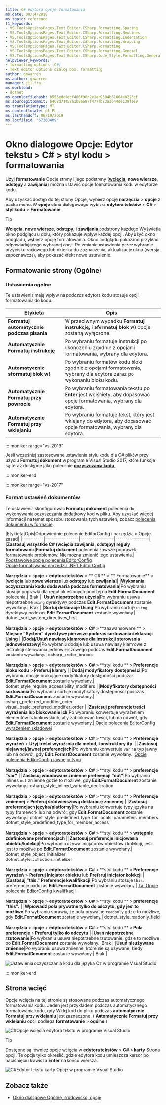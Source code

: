 ```yaml
---
title: C# edytora opcje formatowania
ms.date: 08/14/2018
ms.topic: reference
f1_keywords:
- VS.ToolsOptionsPages.Text_Editor.CSharp.Formatting.Spacing
- VS.ToolsOptionsPages.Text_Editor.CSharp.Formatting.NewLines
- VS.ToolsOptionsPages.Text_Editor.CSharp.Formatting.Indentation
- VS.ToolsOptionsPages.Text_Editor.CSharp.Formatting.Wrapping
- VS.ToolsOptionsPages.Text_Editor.CSharp.Formatting
- VS.ToolsOptionsPages.Text_Editor.CSharp.Formatting.General
- VS.ToolsOptionsPages.Text_Editor.CSharp.Code_Style.Formatting.General
helpviewer_keywords:
- formatting options [C#]
- Text editor Options dialog box, formatting
author: gewarren
ms.author: gewarren
manager: jillfra
ms.workload:
- dotnet
ms.openlocfilehash: b555ede6ecf406f98c2e1ae9384b61664e8226cf
ms.sourcegitcommit: b468d71052a1b8a697f477ab23a3644de139f1e9
ms.translationtype: MT
ms.contentlocale: pl-PL
ms.lasthandoff: 06/19/2019
ms.locfileid: "67260409"
---
```

# <a name="options-dialog-box-text-editor--c--code-style--formatting"></a>Okno dialogowe Opcje: Edytor tekstu \> C# \> styl kodu \> formatowania

Użyj **formatowanie** Opcje strony i jego podstrony ([**wcięcia**](#indentation-page), **nowe wiersze**, **odstępy** a **zawijania**) można ustawić opcje formatowania kodu w edytorze kodu.

Aby uzyskać dostęp do tej strony Opcje, wybierz opcję **narzędzia** > **opcje** z paska menu. W **opcje** okna dialogowego wybierz **edytora tekstów** > **C#** > **styl kodu**  >  **Formatowanie**.

> [!TIP]
> **Wcięcia**, **nowe wiersze**, **odstępy**, i **zawijania** podstrony każdego Wyświetla okno podglądu u dołu, który pokazuje wpływ każdej opcji. Aby użyć okno podglądu, wybierz opcję formatowania. Okno podglądu pokazano przykład odpowiadającego wybranej opcji. Po zmianie ustawienia przez wybranie przycisku radiowego lub okienka do zaznaczenia, aktualizacje okna (wersja zapoznawcza), aby pokazać efekt nowe ustawienie.

## <a name="formatting-general-page"></a>Formatowanie strony (Ogólne)

### <a name="general-settings"></a>Ustawienia ogólne

Te ustawienia mają wpływ na *podczas* edytora kodu stosuje opcji formatowania do kodu.

|Etykieta|Opis|
|-----------|-----------------|
|**Formatuj automatycznie podczas pisania**|W przeciwnym wypadku **Formatuj instrukcję;** i **sformatuj blok w}** opcje zostaną wyłączone.|
|**Automatycznie Formatuj instrukcję**|Po wybraniu formatuje instrukcji po ukończeniu zgodnie z opcjami formatowania, wybrany dla edytora.|
|**Automatycznie sformatuj blok w}**|Po wybraniu formatów kodu bloki zgodnie z opcjami formatowania, wybrany dla edytora zaraz po wykonaniu bloku kodu.|
|**Automatycznie Formatuj przy powrocie**|Po wybraniu formatowania tekstu po **Enter** jest wciśnięty, aby dopasować opcje formatowania, wybrany dla edytora.|
|**Automatycznie Formatuj przy wklejaniu**|Po wybraniu formatuje tekst, który jest wklejany do edytora, aby dopasować opcje formatowania, wybrany dla edytora.|

::: moniker range="vs-2019"

Jeśli wcześniej zastosowane ustawienia stylu kodu dla C# plików przy użyciu **Formatuj dokument** w programie Visual Studio 2017, które funkcje są teraz dostępne jako polecenie [ **oczyszczania kodu** ](../code-styles-and-code-cleanup.md#apply-code-styles).

::: moniker-end

::: moniker range="vs-2017"

### <a name="format-document-settings"></a>Format ustawień dokumentów

Te ustawienia skonfigurować **Formatuj dokument** polecenia do wykonywania oczyszczania dodatkowy kod w pliku. Aby uzyskać więcej informacji na temat sposobu stosowania tych ustawień, zobacz [polecenia dokumentu w formacie](../code-styles-and-code-cleanup.md#apply-code-styles).

|Etykieta|Opis|Odpowiednie polecenie EditorConfig i narzędzia > Opcje zasad|
|-----------|-----------------|-----------------|-----------------|
|**Zastosuj wszystkie C# (wcięcia zawijania, odstępy) reguły formatowania**|**Formatuj dokument** polecenia zawsze poprawek formatowania problemów. Nie można zmienić tego ustawienia.| [Podstawowe opcje polecenia EditorConfig](../../ide/create-portable-custom-editor-options.md)<br/>[Opcje formatowania narzędzia .NET EditorConfig](../../ide/editorconfig-formatting-conventions.md)<br/><br/>**Narzędzia** > **opcje** > **edytora tekstów**  >  ** C# **  >  ** Formatowanie** > [**wcięcia** lub **nowe wiersze** lub **odstępy** lub **zawijania**]|
|**Wykonania oczyszczania kodu dodawania podczas formatowania**|Po wybraniu stosuje poprawki dla reguł określonych poniżej na **Edit.FormatDocument** polecenia.| Brak |
|**Usuń niepotrzebne użycia**|Po wybraniu usuwa niepotrzebne `using` dyrektywy podczas **Edit.FormatDocument** zostanie wywołany.| Brak |
|**Sortuj deklaracje Using**|Po wybraniu sortuje `using` dyrektywy podczas **Edit.FormatDocument** zostanie wywołany.| dotnet_sort_system_directives_first<br/><br/>**Narzędzia** > **opcje** > **edytora tekstów** > **C#** > **zaawansowane **  >  **Miejsce "System" dyrektywy pierwsze podczas sortowania deklaracji Using** |
|**Dodaj/Usuń nawiasy klamrowe dla instrukcji sterowania jednowierszowy**|Po wybraniu dodaje lub usuwa nawiasy klamrowe z instrukcji sterowania jednowierszowego podczas **Edit.FormatDocument** zostanie wywołany.| csharp_prefer_braces<br/><br/>**Narzędzia** > **opcje** > **edytora tekstów** > **C#** > **styl kodu **  >  **Preferencje bloku kodu** > **Preferuj klamry** |
|**Dodaj modyfikatory dostępności**|Po wybraniu dodaje brakujące modyfikatory dostępności podczas **Edit.FormatDocument** zostanie wywołany.| dotnet_style_require_accessibility_modifiers |
|**Modyfikatory dostępności sortowania**|Po wybraniu sortuje modyfikatory dostępności podczas **Edit.FormatDocument** zostanie wywołany.| csharp_preferred_modifier_order<br/>visual_basic_preferred_modifier_order |
|**Zastosuj preferencje treści wyrażenia lub blokowanie ich**|Po wybraniu konwertuje wyrażeniem elementów członkowskich, aby zablokować treści, lub na odwrót, gdy **Edit.FormatDocument** zostanie wywołany.| [Opcje polecenia EditorConfig wyrażeniem składowej](../../ide/editorconfig-language-conventions.md#expression-bodied-members)<br/><br/>**Narzędzia** > **opcje** > **edytora tekstów** > **C#** > **styl kodu **  >  **Preferencje wyrażeń** > **Użyj treści wyrażenia dla metod, konstruktory itp.** |
|**Zastosuj niejawnej/jawnej preferencjach**|Po wybraniu konwertuje `var` na typ jawny lub na odwrót, gdy **Edit.FormatDocument** zostanie wywołany.| [Opcje polecenia EditorConfig jawnego typu](../../ide/editorconfig-language-conventions.md#implicit-and-explicit-types)<br/><br/>**Narzędzia** > **opcje** > **edytora tekstów** > **C#** > **styl kodu **  >  **preferencje "var"** |
|**Zastosuj wbudowane zmienne preferencji "out"**|Po wybraniu inlines `out` zmienne gdzie to możliwe, gdy **Edit.FormatDocument** zostanie wywołany.| csharp_style_inlined_variable_declaration<br/><br/>**Narzędzia** > **opcje** > **edytora tekstów** > **C#** > **styl kodu **  >  **Preferencje zmiennej** > **Preferuj śródwierszową deklarację zmiennej** |
|**Zastosuj preferencjach języka/platformy**|Po wybraniu konwertuje typy języka na typy framework lub na odwrót, gdy **Edit.FormatDocument** zostanie wywołany.| dotnet_style_predefined_type_for_locals_parameters_members<br/>dotnet_style_predefined_type_for_member_access<br/><br/>**Narzędzia** > **opcje** > **edytora tekstów** > **C#** > **styl kodu **  >  **wstępnie zdefiniowane preferencjach** |
|**Zastosuj preferencje inicjowania obiektu/kolekcji**|Po wybraniu używa inicjatorów obiektów i kolekcji, jeśli jest to możliwe po **Edit.FormatDocument** zostanie wywołany.| dotnet_style_object_initializer<br/>dotnet_style_collection_initializer<br/><br/>**Narzędzia** > **opcje** > **edytora tekstów** > **C#** > **styl kodu **  >  **Preferencje wyrażeń** > **Preferuj Inicjator obiektu** lub **Preferuj inicjator kolekcji** |
|**Zastosuj "this." Preferencje kwalifikacji**|Po wybraniu stosuje `this.` preferencje podczas **Edit.FormatDocument** zostanie wywołany.| [Ta. Opcje polecenia EditorConfig kwalifikacji](../../ide/editorconfig-language-conventions.md#this-and-me)<br/><br/>**Narzędzia** > **opcje** > **edytora tekstów** > **C#** > **styl kodu **  >  **preferencje "this".** |
|**Wprowadź pola prywatne tylko do odczytu, gdy jest to możliwe**|Po wybraniu sprawia, że pola prywatne `readonly` gdzie to możliwe, gdy **Edit.FormatDocument** zostanie wywołany.| dotnet_style_readonly_field<br/><br/>**Narzędzia** > **opcje** > **edytora tekstów** > **C#** > **styl kodu **  >  **Pola preferencje** > **Preferuj tylko do odczytu** |
|**Usuń niepotrzebne rzutowanie**|Po wybraniu usuwa niepotrzebne rzutowanie, gdzie to możliwe po **Edit.FormatDocument** zostanie wywołany.| Brak |
|**Usuń nieużywane zmienne**|Po wybraniu usuwa zmienne, które nie są używane, kiedy **Edit.FormatDocument** zostanie wywołany.| Brak |

![Ustawienia oczyszczania kodu dla języka C# w programie Visual Studio](media/format-document-settings.png)

::: moniker-end

## <a name="indentation-page"></a>Strona wcięć

Opcje wcięcia na tej stronie są stosowane podczas automatycznego formatowania kodu. Jeden jest przykładem podczas automatycznego formatowania kodu, gdy Wklej kod do pliku podczas **automatycznie Formatuj przy wklejaniu** jest zaznaczone. ( **Automatycznie Formatuj przy wklejaniu** opcji podlega **formatowanie** > **ogólne**.)

![C#Opcje wcięcia edytora tekstu w programie Visual Studio](media/csharp-indentation-options.png)

> [!TIP]
> Dostępne są również opcje wcięcia w **edytora tekstów** > **C#** > **karty** Strona opcji. Te opcje tylko określić, gdzie edytora kodu umieszcza kursor po naciśnięciu klawisza **Enter** na końcu wiersza.
>
> ![C#Edytor tekstu karty Opcje w programie Visual Studio](media/csharp-tabs-options.png)

## <a name="see-also"></a>Zobacz także

- [Okno dialogowe Ogólne, środowisko, opcje](../../ide/reference/general-environment-options-dialog-box.md)
